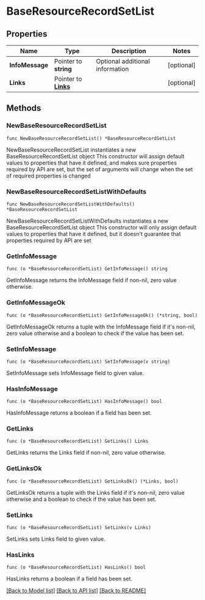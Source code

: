 # BaseResourceRecordSetList

## Properties

Name | Type | Description | Notes
------------ | ------------- | ------------- | -------------
**InfoMessage** | Pointer to **string** | Optional additional information | [optional] 
**Links** | Pointer to [**Links**](Links.md) |  | [optional] 

## Methods

### NewBaseResourceRecordSetList

`func NewBaseResourceRecordSetList() *BaseResourceRecordSetList`

NewBaseResourceRecordSetList instantiates a new BaseResourceRecordSetList object
This constructor will assign default values to properties that have it defined,
and makes sure properties required by API are set, but the set of arguments
will change when the set of required properties is changed

### NewBaseResourceRecordSetListWithDefaults

`func NewBaseResourceRecordSetListWithDefaults() *BaseResourceRecordSetList`

NewBaseResourceRecordSetListWithDefaults instantiates a new BaseResourceRecordSetList object
This constructor will only assign default values to properties that have it defined,
but it doesn't guarantee that properties required by API are set

### GetInfoMessage

`func (o *BaseResourceRecordSetList) GetInfoMessage() string`

GetInfoMessage returns the InfoMessage field if non-nil, zero value otherwise.

### GetInfoMessageOk

`func (o *BaseResourceRecordSetList) GetInfoMessageOk() (*string, bool)`

GetInfoMessageOk returns a tuple with the InfoMessage field if it's non-nil, zero value otherwise
and a boolean to check if the value has been set.

### SetInfoMessage

`func (o *BaseResourceRecordSetList) SetInfoMessage(v string)`

SetInfoMessage sets InfoMessage field to given value.

### HasInfoMessage

`func (o *BaseResourceRecordSetList) HasInfoMessage() bool`

HasInfoMessage returns a boolean if a field has been set.

### GetLinks

`func (o *BaseResourceRecordSetList) GetLinks() Links`

GetLinks returns the Links field if non-nil, zero value otherwise.

### GetLinksOk

`func (o *BaseResourceRecordSetList) GetLinksOk() (*Links, bool)`

GetLinksOk returns a tuple with the Links field if it's non-nil, zero value otherwise
and a boolean to check if the value has been set.

### SetLinks

`func (o *BaseResourceRecordSetList) SetLinks(v Links)`

SetLinks sets Links field to given value.

### HasLinks

`func (o *BaseResourceRecordSetList) HasLinks() bool`

HasLinks returns a boolean if a field has been set.


[[Back to Model list]](../README.md#documentation-for-models) [[Back to API list]](../README.md#documentation-for-api-endpoints) [[Back to README]](../README.md)


